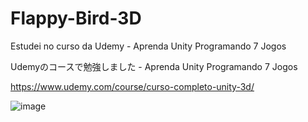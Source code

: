 # Flappy-Bird-3D

Estudei no curso da Udemy - Aprenda Unity Programando 7 Jogos

Udemyのコースで勉強しました - Aprenda Unity Programando 7 Jogos

https://www.udemy.com/course/curso-completo-unity-3d/

![image](https://user-images.githubusercontent.com/47865897/119908456-026a0900-bf29-11eb-8a30-ff54405457f0.png)
